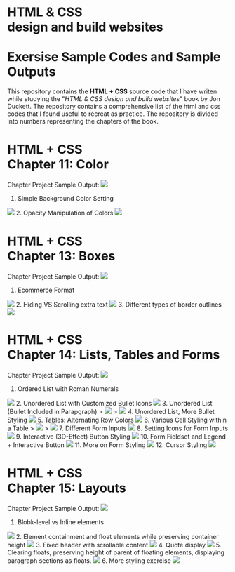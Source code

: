 # HTML & CSS<br>design and build websites<br><br>Exersise Sample Codes and Sample Outputs

This repository contains the **HTML + CSS** source code that I have writen while studying the "*HTML & CSS design and build websites*" book by Jon Duckett. The repository contains a comprehensive list of the html and css codes that I found useful to recreat as practice.
The repository is divided into numbers representing the chapters of the book.



# HTML + CSS<br>Chapter 11: Color
Chapter Project Sample Output:
<img src="sample_outputs/11/0.png">
1. Simple Background Color Setting
<img src="sample_outputs/11/1.png">
2. Opacity Manipulation of Colors
<img src="sample_outputs/11/2.png">



# HTML + CSS<br>Chapter 13: Boxes
Chapter Project Sample Output:
<img src="sample_outputs/13/0.png">
1. Ecommerce Format
<img src="sample_outputs/13/1.png">
2. Hiding VS Scrolling extra text
<img src="sample_outputs/13/2.png">
3. Different types of border outlines
<img src="sample_outputs/13/3.png">



# HTML + CSS<br>Chapter 14: Lists, Tables and Forms
Chapter Project Sample Output:
<img src="sample_outputs/14/0.png">
1. Ordered List with Roman Numerals
<img src="sample_outputs/14/1.png">
2. Unordered List with Customized Bullet Icons
<img src="sample_outputs/14/2.png">
3. Unordered List (Bullet Included in Parapgraph)
> <img src="sample_outputs/14/3a.png">
> <img src="sample_outputs/14/3b.png">
4. Unordered List, More Bullet Styling
<img src="sample_outputs/14/4.png">
5. Tables: Alternating Row Colors
<img src="sample_outputs/14/5.png">
6. Various Cell Styling within a Table
> <img src="sample_outputs/14/6a.png">
> <img src="sample_outputs/14/6b.png">
7. Different Form Inputs
<img src="sample_outputs/14/7.png">
8. Setting Icons for Form Inputs
<img src="sample_outputs/14/8.png">
9. Interactive (3D-Effect) Button Styling
<img src="sample_outputs/14/9.png">
10. Form Fieldset and Legend + Interactive Button
<img src="sample_outputs/14/10.png">
11. More on Form Styling
<img src="sample_outputs/14/11.png">
12. Cursor Styling 
<img src="sample_outputs/14/12.png">

# HTML + CSS<br>Chapter 15: Layouts
Chapter Project Sample Output:
<img src="sample_outputs/15/0.jpg">
1. Blobk-level vs Inline elements
<img src="sample_outputs/15/1.png">
2. Element containment and float elements while preserving container height
<img src="sample_outputs/15/2.png">
3. Fixed header with scrollable content
<img src="sample_outputs/15/3.png">
4. Quote display
<img src="sample_outputs/15/4.png">
5. Clearing floats, preserving height of parent of floating elements, displaying paragraph sections as floats.
<img src="sample_outputs/15/5.png">
6. More styling exercise
<img src="sample_outputs/15/6.png">